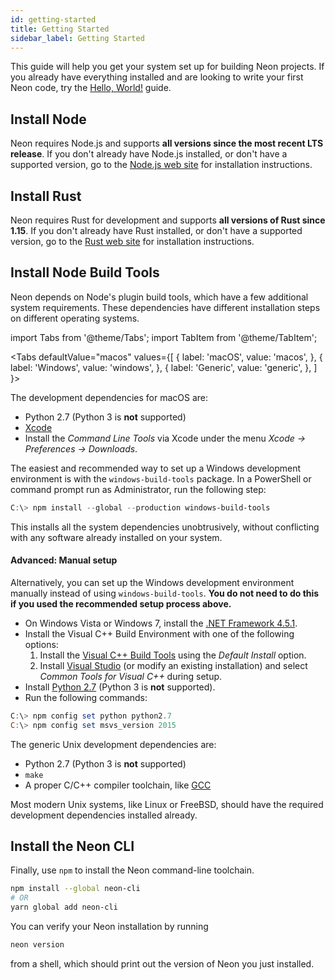 ```yaml
---
id: getting-started
title: Getting Started
sidebar_label: Getting Started
---
```


This guide will help you get your system set up for building Neon projects. If you already have everything installed and are looking to write your first Neon code, try the [Hello, World!](hello-world.md) guide.

## Install Node

Neon requires Node.js and supports **all versions since the most recent LTS release**. If you don't already have Node.js installed, or don't have a supported version, go to the [Node.js web site](https://nodejs.org/) for installation instructions.

## Install Rust

Neon requires Rust for development and supports **all versions of Rust since 1.15**. If you don't already have Rust installed, or don't have a supported version, go to the [Rust web site](https://www.rust-lang.org/install.html) for installation instructions.

## Install Node Build Tools

Neon depends on Node's plugin build tools, which have a few additional system requirements. These dependencies have different installation steps on different operating systems.

import Tabs from '@theme/Tabs';
import TabItem from '@theme/TabItem';

<Tabs
  defaultValue="macos"
  values={[
    { label: 'macOS', value: 'macos', },
    { label: 'Windows', value: 'windows', },
    { label: 'Generic', value: 'generic', },
  ]
}>
<TabItem value="macos">

The development dependencies for macOS are:

- Python 2.7 (Python 3 is **not** supported)
- [Xcode](https://developer.apple.com/xcode/download/)
- Install the _Command Line Tools_ via Xcode under the menu _Xcode &rarr; Preferences &rarr; Downloads_.

</TabItem>
<TabItem value="windows">

The easiest and recommended way to set up a Windows development environment is with the `windows-build-tools` package. In a PowerShell or command prompt run as Administrator, run the following step:

```powershell
C:\> npm install --global --production windows-build-tools
```

This installs all the system dependencies unobtrusively, without conflicting with any software already installed on your system.

#### Advanced: Manual setup

Alternatively, you can set up the Windows development environment manually instead of using `windows-build-tools`. **You do not need to do this if you used the recommended setup process above.**

- On Windows Vista or Windows 7, install the [.NET Framework 4.5.1](http://www.microsoft.com/en-us/download/details.aspx?id=40773).
- Install the Visual C++ Build Environment with one of the following options:
  1. Install the [Visual C++ Build Tools](http://landinghub.visualstudio.com/visual-cpp-build-tools) using the _Default Install_ option.
  1. Install [Visual Studio](https://www.visualstudio.com/products/visual-studio-community-vs) (or modify an existing installation) and select _Common Tools for Visual C++_ during setup.
- Install [Python 2.7](https://www.python.org/downloads/) (Python 3 is **not** supported).
- Run the following commands:

```powershell
C:\> npm config set python python2.7
C:\> npm config set msvs_version 2015
```

</TabItem>
<TabItem value="generic">

The generic Unix development dependencies are:

- Python 2.7 (Python 3 is **not** supported)
- `make`
- A proper C/C++ compiler toolchain, like [GCC](https://gcc.gnu.org/)

Most modern Unix systems, like Linux or FreeBSD, should have the required development dependencies installed already.

</TabItem>
</Tabs>

## Install the Neon CLI

Finally, use `npm` to install the Neon command-line toolchain.

```bash
npm install --global neon-cli
# OR
yarn global add neon-cli
```

You can verify your Neon installation by running

```bash
neon version
```

from a shell, which should print out the version of Neon you just installed.
